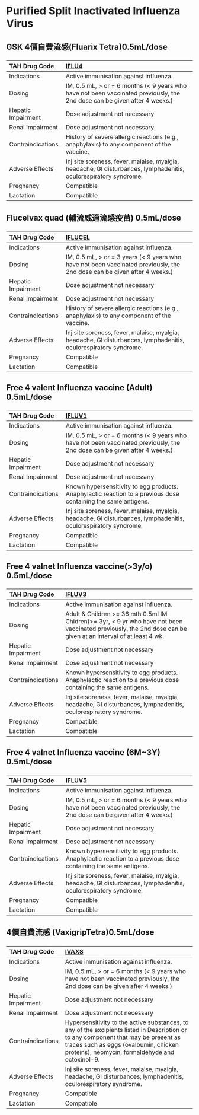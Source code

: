 # Purified Split Inactivated Influenza Virus

## GSK 4價自費流感(Fluarix Tetra)0.5mL/dose

##### 

| TAH Drug Code      | [IFLU4](https://www.tahsda.org.tw/drugs/hissearch.php?drug_code=IFLU4)                                                    |
|:-------------------|:--------------------------------------------------------------------------------------------------------------------------|
| Indications        | Active immunisation against influenza.                                                                                    |
| Dosing             | IM, 0.5 mL, > or = 6 months (< 9 years who have not been vaccinated previously, the 2nd dose can be given after 4 weeks.) |
| Hepatic Impairment | Dose adjustment not necessary                                                                                             |
| Renal Impairment   | Dose adjustment not necessary                                                                                             |
| Contraindications  | History of severe allergic reactions (e.g., anaphylaxis) to any component of the vaccine.                                 |
| Adverse Effects    | Inj site soreness, fever, malaise, myalgia, headache, GI disturbances, lymphadenitis, oculorespiratory syndrome.          |
| Pregnancy          | Compatible                                                                                                                |
| Lactation          | Compatible                                                                                                                |

## Flucelvax quad (輔流威適流感疫苗) 0.5mL/dose

##### 

| TAH Drug Code      | [IFLUCEL](https://www.tahsda.org.tw/drugs/hissearch.php?drug_code=IFLUCEL)                                               |
|:-------------------|:-------------------------------------------------------------------------------------------------------------------------|
| Indications        | Active immunisation against influenza.                                                                                   |
| Dosing             | IM, 0.5 mL, > or = 3 years (< 9 years who have not been vaccinated previously, the 2nd dose can be given after 4 weeks.) |
| Hepatic Impairment | Dose adjustment not necessary                                                                                            |
| Renal Impairment   | Dose adjustment not necessary                                                                                            |
| Contraindications  | History of severe allergic reactions (e.g., anaphylaxis) to any component of the vaccine.                                |
| Adverse Effects    | Inj site soreness, fever, malaise, myalgia, headache, GI disturbances, lymphadenitis, oculorespiratory syndrome.         |
| Pregnancy          | Compatible                                                                                                               |
| Lactation          | Compatible                                                                                                               |

## Free 4 valent Influenza vaccine (Adult) 0.5mL/dose

##### 

| TAH Drug Code      | [IFLUV1](https://www.tahsda.org.tw/drugs/hissearch.php?drug_code=IFLUV1)                                                  |
|:-------------------|:--------------------------------------------------------------------------------------------------------------------------|
| Indications        | Active immunisation against influenza.                                                                                    |
| Dosing             | IM, 0.5 mL, > or = 6 months (< 9 years who have not been vaccinated previously, the 2nd dose can be given after 4 weeks.) |
| Hepatic Impairment | Dose adjustment not necessary                                                                                             |
| Renal Impairment   | Dose adjustment not necessary                                                                                             |
| Contraindications  | Known hypersensitivity to egg products. Anaphylactic reaction to a previous dose containing the same antigens.            |
| Adverse Effects    | Inj site soreness, fever, malaise, myalgia, headache, GI disturbances, lymphadenitis, oculorespiratory syndrome.          |
| Pregnancy          | Compatible                                                                                                                |
| Lactation          | Compatible                                                                                                                |

## Free 4 valnet Influenza vaccine(>3y/o) 0.5mL/dose

##### 

| TAH Drug Code      | [IFLUV3](https://www.tahsda.org.tw/drugs/hissearch.php?drug_code=IFLUV3)                                                                                       |
|:-------------------|:---------------------------------------------------------------------------------------------------------------------------------------------------------------|
| Indications        | Active immunisation against influenza.                                                                                                                         |
| Dosing             | Adult & Children >= 36 mth 0.5ml IM Chidren(>= 3yr, < 9 yr who have not been vaccinated previously, the 2nd dose can be given at an interval of at least 4 wk. |
| Hepatic Impairment | Dose adjustment not necessary                                                                                                                                  |
| Renal Impairment   | Dose adjustment not necessary                                                                                                                                  |
| Contraindications  | Known hypersensitivity to egg products. Anaphylactic reaction to a previous dose containing the same antigens.                                                 |
| Adverse Effects    | Inj site soreness, fever, malaise, myalgia, headache, GI disturbances, lymphadenitis, oculorespiratory syndrome.                                               |
| Pregnancy          | Compatible                                                                                                                                                     |
| Lactation          | Compatible                                                                                                                                                     |

## Free 4 valnet Influenza vaccine (6M~3Y) 0.5mL/dose

##### 

| TAH Drug Code      | [IFLUV5](https://www.tahsda.org.tw/drugs/hissearch.php?drug_code=IFLUV5)                                                  |
|:-------------------|:--------------------------------------------------------------------------------------------------------------------------|
| Indications        | Active immunisation against influenza.                                                                                    |
| Dosing             | IM, 0.5 mL, > or = 6 months (< 9 years who have not been vaccinated previously, the 2nd dose can be given after 4 weeks.) |
| Hepatic Impairment | Dose adjustment not necessary                                                                                             |
| Renal Impairment   | Dose adjustment not necessary                                                                                             |
| Contraindications  | Known hypersensitivity to egg products. Anaphylactic reaction to a previous dose containing the same antigens.            |
| Adverse Effects    | Inj site soreness, fever, malaise, myalgia, headache, GI disturbances, lymphadenitis, oculorespiratory syndrome.          |
| Pregnancy          | Compatible                                                                                                                |
| Lactation          | Compatible                                                                                                                |

## 4價自費流感 (VaxigripTetra)0.5mL/dose

##### 

| TAH Drug Code      | [IVAXS](https://www.tahsda.org.tw/drugs/hissearch.php?drug_code=IVAXS)                                                                                                                                                          |
|:-------------------|:--------------------------------------------------------------------------------------------------------------------------------------------------------------------------------------------------------------------------------|
| Indications        | Active immunisation against influenza.                                                                                                                                                                                          |
| Dosing             | IM, 0.5 mL, > or = 6 months (< 9 years who have not been vaccinated previously, the 2nd dose can be given after 4 weeks.)                                                                                                       |
| Hepatic Impairment | Dose adjustment not necessary                                                                                                                                                                                                   |
| Renal Impairment   | Dose adjustment not necessary                                                                                                                                                                                                   |
| Contraindications  | Hypersensitivity to the active substances, to any of the excipients listed in Description or to any component that may be present as traces such as eggs (ovalbumin, chicken proteins), neomycin, formaldehyde and octoxinol-9. |
| Adverse Effects    | Inj site soreness, fever, malaise, myalgia, headache, GI disturbances, lymphadenitis, oculorespiratory syndrome.                                                                                                                |
| Pregnancy          | Compatible                                                                                                                                                                                                                      |
| Lactation          | Compatible                                                                                                                                                                                                                      |

